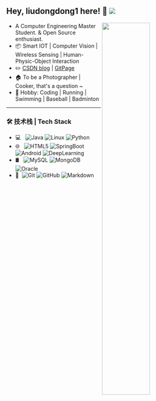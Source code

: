 <!--
#https://github.com/kautukkundan/Awesome-Profile-README-templates/blob/master/elaborate/JoeyBling.md
https://raw.githubusercontent.com/ouuan/ouuan/master/README.md
https://resume.github.io/  # resume maker
https://github.com/anuraghazra/github-readme-stats    
[www.webfx.com/tools/emoji-cheat-sheet/ ](www.webfx.com/tools/emoji-cheat-sheet/)  #github emoj
https://github.com/kautukkundan/Awesome-Profile-README-templates https://github.com/abhisheknaiidu/awesome-github-profile-readme  #template
-->
## Hey, liudongdong1 here!  :wave: [![ ](https://cfrating.ihcr.top/?user=liudongdong1&style=flat-square)](https://codeforces.com/profile/liudongdong1)

[<img align="right" width="50%" src="https://github-readme-stats.vercel.app/api?username=liudongdong1&theme=dracula&show_icons=true">](https://metrics.lecoq.io/liudongdong1?template=classic)

- A Computer Engineering Master Student. & Open Source enthusiast.
-   :package: Smart IOT | Computer Vision | Wireless Sensing | Human-Physic-Object Interaction
-   :pencil2: [CSDN blog](https://liudongdong1.github.io/)  |  [GitPage](https://liudongdong1.github.io/)
-   :house: To be a Photographer | Cooker, that's a question ~
-   :man: Hobby: Coding | Running | Swimming | Baseball | Badminton
---
### 🛠 技术栈 | Tech Stack

- 💻 &#160; ![Java](https://img.shields.io/badge/-Java-333333?style=flat&logo=Java&logoColor=007396)
![Linux](https://img.shields.io/badge/-Linux-333333?style=flat&logo=Linux&logoColor=FCC624)
![Python](https://img.shields.io/badge/-聚合支付-333333?style=flat&logo=payoneer&logoColor=FF4800)
- 🌐 &#160; ![HTML5](https://img.shields.io/badge/-HTML5-333333?style=flat&logo=HTML5)
![SpringBoot](https://img.shields.io/badge/-Bootstrap-333333?style=flat&logo=bootstrap&logoColor=563D7C)
![Android](https://img.shields.io/badge/-Node.js-333333?style=flat&logo=node.js)
![DeepLearning](https://img.shields.io/badge/-VueJS-333333?style=flat&logo=Vue.js)
- 🛢 &#160; ![MySQL](https://img.shields.io/badge/-MySQL-333333?style=flat&logo=mysql)
![MongoDB](https://img.shields.io/badge/-MongoDB-333333?style=flat&logo=mongodb)
![Oracle](https://img.shields.io/badge/-Oracle-333333?style=flat&logo=Oracle)
- 🔧 &#160;![Git](https://img.shields.io/badge/-Git-333333?style=flat&logo=git)
![GitHub](https://img.shields.io/badge/-GitHub-333333?style=flat&logo=github)
![Markdown](https://img.shields.io/badge/-Markdown-333333?style=flat&logo=markdown)

